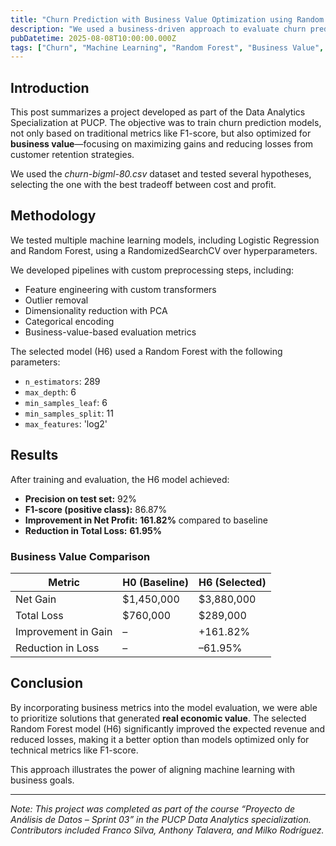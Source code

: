 ```yaml
---
title: "Churn Prediction with Business Value Optimization using Random Forest"
description: "We used a business-driven approach to evaluate churn prediction models, maximizing real-world profit and reducing financial loss using Random Forest."
pubDatetime: 2025-08-08T10:00:00.000Z
tags: ["Churn", "Machine Learning", "Random Forest", "Business Value", "Data Analytics"]
---
```


## Introduction

This post summarizes a project developed as part of the Data Analytics Specialization at PUCP. The objective was to train churn prediction models, not only based on traditional metrics like F1-score, but also optimized for **business value**—focusing on maximizing gains and reducing losses from customer retention strategies.

We used the *churn-bigml-80.csv* dataset and tested several hypotheses, selecting the one with the best tradeoff between cost and profit.

## Methodology

We tested multiple machine learning models, including Logistic Regression and Random Forest, using a RandomizedSearchCV over hyperparameters.

We developed pipelines with custom preprocessing steps, including:

- Feature engineering with custom transformers
- Outlier removal
- Dimensionality reduction with PCA
- Categorical encoding
- Business-value-based evaluation metrics

The selected model (H6) used a Random Forest with the following parameters:

- `n_estimators`: 289  
- `max_depth`: 6  
- `min_samples_leaf`: 6  
- `min_samples_split`: 11  
- `max_features`: 'log2'  

## Results

After training and evaluation, the H6 model achieved:

- **Precision on test set:** 92%  
- **F1-score (positive class):** 86.87%  
- **Improvement in Net Profit:** **161.82%** compared to baseline  
- **Reduction in Total Loss:** **61.95%**

### Business Value Comparison

| Metric                  | H0 (Baseline) | H6 (Selected) |
|------------------------|---------------|---------------|
| Net Gain               | $1,450,000    | $3,880,000    |
| Total Loss             | $760,000      | $289,000      |
| Improvement in Gain    | –             | +161.82%      |
| Reduction in Loss      | –             | –61.95%       |

## Conclusion

By incorporating business metrics into the model evaluation, we were able to prioritize solutions that generated **real economic value**. The selected Random Forest model (H6) significantly improved the expected revenue and reduced losses, making it a better option than models optimized only for technical metrics like F1-score.

This approach illustrates the power of aligning machine learning with business goals.

---

*Note: This project was completed as part of the course “Proyecto de Análisis de Datos – Sprint 03” in the PUCP Data Analytics specialization. Contributors included Franco Silva, Anthony Talavera, and Milko Rodríguez.*
